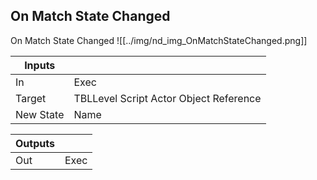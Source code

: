 ## On Match State Changed
On Match State Changed
![[../img/nd_img_OnMatchStateChanged.png]]

|Inputs||
|--|--|
| In | Exec |
| Target | TBLLevel Script Actor Object Reference |
| New State | Name |

|Outputs||
|--|--|
| Out | Exec |
